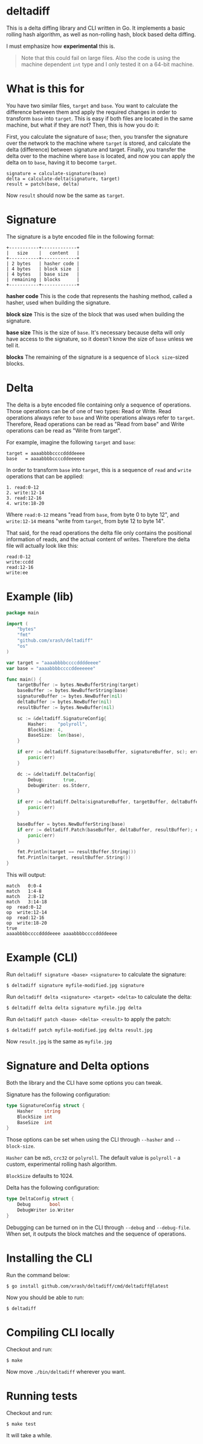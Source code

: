 # deltadiff

This is a delta diffing library and CLI written in Go. It implements a basic rolling hash algorithm, as well as non-rolling hash, block based delta diffing.

I must emphasize how **experimental** this is.

> Note that this could fail on large files. Also the code is using the machine dependent `int` type and I only tested it on a 64-bit machine.

# What is this for

You have two similar files, `target` and `base`. You want to calculate the difference between them and apply the required changes in order to transform `base` into `target`. This is easy if both files are located in the same machine, but what if they are not? Then, this is how you do it:

First, you calculate the signature of `base`; then, you transfer the signature over the network to the machine where `target` is stored, and calculate the delta (difference) between signature and target. Finally, you transfer the delta over to the machine where `base` is located, and now you can apply the delta on to `base`, having it to become `target`.

```
signature = calculate-signature(base)
delta = calculate-delta(signature, target)
result = patch(base, delta)
```

Now `result` should now be the same as `target`.

# Signature

The signature is a byte encoded file in the following format:

```
+-----------+-------------+
|   size    |   content   |
+-----------+-------------+
| 2 bytes   | hasher code |
| 4 bytes   | block size  |
| 4 bytes   | base size   |
| remaining | blocks      |
+-----------+-------------+
```

**hasher code** This is the code that represents the hashing method, called a hasher, used when building the signature.

**block size** This is the size of the block that was used when building the signature.

**base size** This is the size of `base`. It's necessary because delta will only have access to the signature, so it doesn't know the size of `base` unless we tell it.

**blocks** The remaining of the signature is a sequence of `block size`-sized blocks.

# Delta

The delta is a byte encoded file containing only a sequence of operations. Those operations can be of one of two types: Read or Write. Read operations always refer to `base` and Write operations always refer to `target`. Therefore, Read operations can be read as "Read from base" and Write operations can be read as "Write from target".

For example, imagine the following `target` and `base`:

```
target = aaaabbbbccccddddeeee
base   = aaaabbbbccccddeeeeee
```

In order to transform `base` into `target`, this is a sequence of `read` and `write` operations that can be applied:

```
1. read:0-12
2. write:12-14
3. read:12-16
4. write:18-20
```

Where `read:0-12` means "read from `base`, from byte 0 to byte 12", and `write:12-14` means "write from `target`, from byte 12 to byte 14".

That said, for the read operations the delta file only contains the positional information of reads, and the actual content of writes. Therefore the delta file will actually look like this:

```
read:0-12
write:ccdd
read:12-16
write:ee
```

# Example (lib)

```go
package main

import (
	"bytes"
	"fmt"
	"github.com/xrash/deltadiff"
	"os"
)

var target = "aaaabbbbccccddddeeee"
var base = "aaaabbbbccccddeeeeee"

func main() {
	targetBuffer := bytes.NewBufferString(target)
	baseBuffer := bytes.NewBufferString(base)
	signatureBuffer := bytes.NewBuffer(nil)
	deltaBuffer := bytes.NewBuffer(nil)
	resultBuffer := bytes.NewBuffer(nil)

	sc := &deltadiff.SignatureConfig{
		Hasher:    "polyroll",
		BlockSize: 4,
		BaseSize:  len(base),
	}

	if err := deltadiff.Signature(baseBuffer, signatureBuffer, sc); err != nil {
		panic(err)
	}

	dc := &deltadiff.DeltaConfig{
		Debug:       true,
		DebugWriter: os.Stderr,
	}

	if err := deltadiff.Delta(signatureBuffer, targetBuffer, deltaBuffer, dc); err != nil {
		panic(err)
	}

	baseBuffer = bytes.NewBufferString(base)
	if err := deltadiff.Patch(baseBuffer, deltaBuffer, resultBuffer); err != nil {
		panic(err)
	}

	fmt.Println(target == resultBuffer.String())
	fmt.Println(target, resultBuffer.String())
}
```

This will output:


```
match	0:0-4
match	1:4-8
match	2:8-12
match	3:14-18
op	read:0-12
op	write:12-14
op	read:12-16
op	write:18-20
true
aaaabbbbccccddddeeee aaaabbbbccccddddeeee
```

# Example (CLI)

Run `deltadiff signature <base> <signature>` to calculate the signature:

```
$ deltadiff signature myfile-modified.jpg signature
```

Run `deltadiff delta <signature> <target> <delta>` to calculate the delta:

```
$ deltadiff delta delta signature myfile.jpg delta
```

Run `deltadiff patch <base> <delta> <result>` to apply the patch:

```
$ deltadiff patch myfile-modified.jpg delta result.jpg
```

Now `result.jpg` is the same as `myfile.jpg`

# Signature and Delta options

Both the library and the CLI have some options you can tweak. 

Signature has the following configuration:

```go
type SignatureConfig struct {
	Hasher    string
	BlockSize int
	BaseSize  int
}
```

Those options can be set when using the CLI through `--hasher` and `--block-size`.

`Hasher` can be `md5`, `crc32` or `polyroll`. The default value is `polyroll` - a custom, experimental rolling hash algorithm.

`BlockSize` defaults to 1024.

Delta has the following configuration:

```go
type DeltaConfig struct {
	Debug       bool
	DebugWriter io.Writer
}
```

Debugging can be turned on in the CLI through `--debug` and `--debug-file`. When set, it outputs the block matches and the sequence of operations.

# Installing the CLI

Run the command below:

```
$ go install github.com/xrash/deltadiff/cmd/deltadiff@latest
```

Now you should be able to run:

```
$ deltadiff
```

# Compiling CLI locally

Checkout and run:

```
$ make
```

Now move `./bin/deltadiff` wherever you want.

# Running tests


Checkout and run:

```
$ make test
```

It will take a while.

